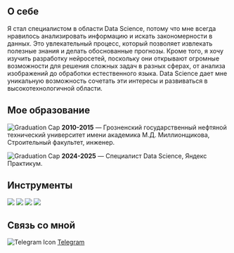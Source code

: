 ## О себе
Я стал специалистом в области Data Science, потому что мне всегда нравилось анализировать информацию и искать закономерности в данных. Это увлекательный процесс, который позволяет извлекать полезные знания и делать обоснованные прогнозы. Кроме того, я хочу изучить разработку нейросетей, поскольку они открывают огромные возможности для решения сложных задач в разных сферах, от анализа изображений до обработки естественного языка. Data Science дает мне уникальную возможность сочетать эти интересы и развиваться в высокотехнологичной области.

## Мое образование
![Graduation Cap](https://img.icons8.com/ios-filled/50/000000/graduation-cap.png) **2010-2015** — Грозненский государственный нефтяной технический университет имени академика М.Д. Миллионщикова, Строительный факультет, инженер.

![Graduation Cap](https://img.icons8.com/ios-filled/50/000000/graduation-cap.png) **2024-2025** — Специалист Data Science, Яндекс Практикум.

## Инструменты

<p>
  <img src="https://img.icons8.com/color/48/000000/python.png" />
  <img src="https://img.icons8.com/color/48/000000/sql.png" />
  <img src="https://img.icons8.com/color/48/000000/microsoft-excel-2019.png" />
  <img src="https://img.icons8.com/fluency/48/000000/jupyter.png" />
</p>

## Связь со мной
![Telegram Icon](https://img.icons8.com/color/48/000000/telegram-app.png) [Telegram](https://t.me/sherlock_holmes_123)
